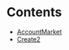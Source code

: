 

# Contents
- [AccountMarket](AccountMarket.sol/library.AccountMarket.md)
- [Create2](Create2.sol/library.Create2.md)
